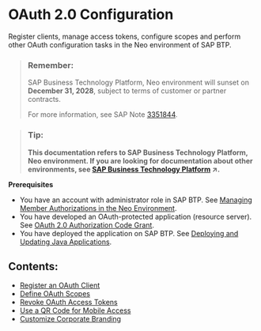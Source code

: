 <!-- loio7e658b3e4cea4a79b035d0f1d2798c1f -->

# OAuth 2.0 Configuration

Register clients, manage access tokens, configure scopes and perform other OAuth configuration tasks in the Neo environment of SAP BTP.

> ### Remember:  
> SAP Business Technology Platform, Neo environment will sunset on **December 31, 2028**, subject to terms of customer or partner contracts.
> 
> For more information, see SAP Note [3351844](https://me.sap.com/notes/3351844).

> ### Tip:  
> **This documentation refers to SAP Business Technology Platform, Neo environment. If you are looking for documentation about other environments, see [SAP Business Technology Platform](https://help.sap.com/viewer/65de2977205c403bbc107264b8eccf4b/Cloud/en-US/6a2c1ab5a31b4ed9a2ce17a5329e1dd8.html "SAP Business Technology Platform (SAP BTP) is an integrated offering comprised of the following technology portfolios: application development; process automation; integration; data, analytics, and enterprise planning; artificial intelligence. The platform offers users the ability to turn data into business value, compose end-to-end business processes, connect entire IT landscapes, and personalize, build and extend SAP applications. This reduces the overall total cost of ownership maintaining SAP landscapes and third-party software across end-to-end business processes.") :arrow_upper_right:.**

**Prerequisites**

-   You have an account with administrator role in SAP BTP. See [Managing Member Authorizations in the Neo Environment](../50-administration-and-ops-neo/managing-member-authorizations-in-the-neo-environment-a1ab5c4.md).
-   You have developed an OAuth-protected application \(resource server\). See [OAuth 2.0 Authorization Code Grant](oauth-2-0-authorization-code-grant-b7b5893.md).
-   You have deployed the application on SAP BTP. See [Deploying and Updating Java Applications](../30-development-neo/deploying-and-updating-java-applications-e5dfbc6.md).



## Contents:

-   [Register an OAuth Client](register-an-oauth-client-61d8095.md)
-   [Define OAuth Scopes](define-oauth-scopes-6604c66.md)
-   [Revoke OAuth Access Tokens](revoke-oauth-access-tokens-f5eac83.md)
-   [Use a QR Code for Mobile Access](use-a-qr-code-for-mobile-access-3225447.md)
-   [Customize Corporate Branding](customize-corporate-branding-9ff990b.md)

